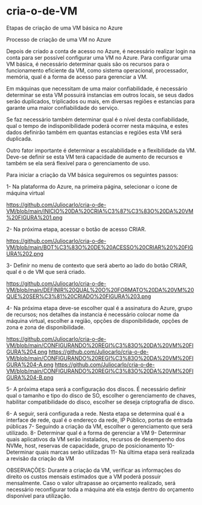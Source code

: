 # cria-o-de-VM
Etapas de criação de uma VM básica no Azure

Processo de criação de uma VM no Azure

Depois de criado a conta de acesso no Azure, é necessário realizar login na conta para ser possível configurar uma VM no Azure.
Para configurar uma VM básica, é necessário determinar quais são os recursos para o funcionamento eficiente da VM, 
como sistema operacional, processador, memória, qual é a forma de acesso para gerenciar a VM.

Em máquinas que necessitam de uma maior confiabilidade, é necessário determinar se esta VM possuirá instancias em outros locais, 
se seus dados serão duplicados, triplicados ou mais, em diversas regiões e estancias para garante uma maior confiabilidade do serviço.

Se faz necessário também determinar qual é o nível desta confiabilidade, qual o tempo de indisponibilidade poderá ocorrer nesta máquina, 
e estes dados definirão também em quantas estancias e regiões esta VM será duplicada. 

Outro fator importante é determinar a escalabilidade e a flexibilidade da VM. 
Deve-se definir se esta VM terá capacidade de aumento de recursos e também se ela será flexível para o gerenciamento de uso.

Para iniciar a criação da VM básica seguiremos os seguintes passos:

1-	Na plataforma do Azure, na primeira página, selecionar o ícone de máquina virtual

https://github.com/Juliocarlo/cria-o-de-VM/blob/main/INICIO%20DA%20CRIA%C3%87%C3%83O%20DA%20VM%20FIGURA%201.png

2-	Na próxima etapa, acessar o botão de acesso CRIAR.

https://github.com/Juliocarlo/cria-o-de-VM/blob/main/BOT%C3%83O%20DE%20ACESSO%20CRIAR%20%20FIGURA%202.png

3-	Definir no menu de contexto que será aberto ao lado do botão CRIAR, qual é o de VM que será criado.

https://github.com/Juliocarlo/cria-o-de-VM/blob/main/DEFINIR%20QUAL%20O%20FORMATO%20DA%20VM%20QUE%20SER%C3%81%20CRIADO%20FIGURA%203.png

4-	Na próxima etapa deve-se escolher qual é a assinatura do Azure, grupo de recursos; nos detalhes da instancia é necessário colocar nome da máquina virtual, 
escolher a região, opções de disponibilidade, opções de zona e zona de disponibilidade.

https://github.com/Juliocarlo/cria-o-de-VM/blob/main/CONFIGURANDO%20REGI%C3%83O%20DA%20VM%20FIGURA%204.png
https://github.com/Juliocarlo/cria-o-de-VM/blob/main/CONFIGURANDO%20REGI%C3%83O%20DA%20VM%20FIGURA%204-A.png
https://github.com/Juliocarlo/cria-o-de-VM/blob/main/CONFIGURANDO%20REGI%C3%83O%20DA%20VM%20FIGURA%204-B.png

5-	A próxima etapa será a configuração dos discos. É necessário definir qual o tamanho e tipo do disco de SO, 
escolher o gerenciamento de chaves, habilitar compatibilidade do disco, escolher se deseja criptografia de disco.


6-	A seguir, será configurada a rede. Nesta etapa se determina qual é a interface de rede, qual é o endereço da rede, IP Público, portas de entrada públicas
7-	Seguindo a criação da VM, escolher o gerenciamento que será utilizado.
8-	Determinar qual é a forma de gerenciar a VM
9-	Determinar quais aplicativos da VM serão instalados, recursos de desempenho dos NVMe, host, reservas de capacidade, grupo de posicionamento 
10-	Determinar quais marcas serão utilizadas
11-	Na última etapa será realizada a revisão da criação da VM

OBSERVAÇÕES:
Durante a criação da VM, verificar as informações do direito os custos mensais estimados que a VM poderá possuir mensalmente. 
Caso o valor ultrapasse ao orçamento realizado, será necessário reconfigurar toda a máquina até ela esteja dentro do orçamento disponível para utilização. 
